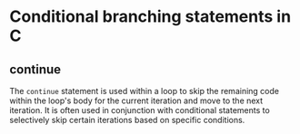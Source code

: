 # Conditional branching statements in C

## continue

The `continue` statement is used within a loop to skip the remaining code within the loop's body for the current iteration and move to the next iteration. It is often used in conjunction with conditional statements to selectively skip certain iterations based on specific conditions.
